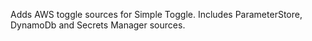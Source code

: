 Adds AWS toggle sources for Simple Toggle. Includes ParameterStore, DynamoDb and Secrets Manager sources.